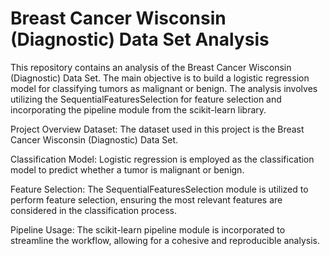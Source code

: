 # Breast Cancer Wisconsin (Diagnostic) Data Set Analysis
This repository contains an analysis of the Breast Cancer Wisconsin (Diagnostic) Data Set. The main objective is to build a logistic regression model for classifying tumors as malignant or benign. The analysis involves utilizing the SequentialFeaturesSelection for feature selection and incorporating the pipeline module from the scikit-learn library.

Project Overview
Dataset: The dataset used in this project is the Breast Cancer Wisconsin (Diagnostic) Data Set.

Classification Model: Logistic regression is employed as the classification model to predict whether a tumor is malignant or benign.

Feature Selection: The SequentialFeaturesSelection module is utilized to perform feature selection, ensuring the most relevant features are considered in the classification process.

Pipeline Usage: The scikit-learn pipeline module is incorporated to streamline the workflow, allowing for a cohesive and reproducible analysis.
